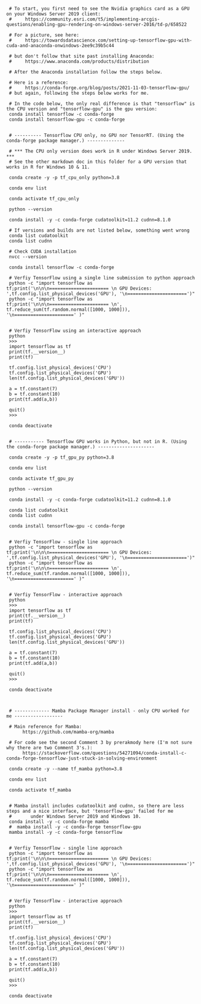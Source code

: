      
     # To start, you first need to see the Nvidia graphics card as a GPU on your Windows Server 2019 client:
     #     https://community.esri.com/t5/implementing-arcgis-questions/enabling-gpu-rendering-on-windows-server-2016/td-p/658522
     
     # For a picture, see here:
     #     https://towardsdatascience.com/setting-up-tensorflow-gpu-with-cuda-and-anaconda-onwindows-2ee9c39b5c44 
        
     # but don't follow that site past installing Anaconda:
     #     https://www.anaconda.com/products/distribution
     
     # After the Anaconda installation follow the steps below.
     
     # Here is a reference:
     #     https://conda-forge.org/blog/posts/2021-11-03-tensorflow-gpu/
     # but again, following the steps below works for me.
     
     # In the code below, the only real difference is that "tensorflow" is the CPU version and "tensorflow-gpu" is the gpu version:
     conda install tensorflow -c conda-forge
     conda install tensorflow-gpu -c conda-forge
     
     
     # ---------- Tensorflow CPU only, no GPU nor TensorRT. (Using the conda-forge package manager.) --------------
     
     # *** The CPU only version does work in R under Windows Server 2019.  *** 
     # See the other markdown doc in this folder for a GPU version that works in R for Windows 10 & 11.
     
     conda create -y -p tf_cpu_only python=3.8
     
     conda env list
     
     conda activate tf_cpu_only
     
     python --version
     
     conda install -y -c conda-forge cudatoolkit=11.2 cudnn=8.1.0
     
     # If versions and builds are not listed below, something went wrong
     conda list cudatoolkit
     conda list cudnn
          
     # Check CUDA installation 
     nvcc --version
         
     conda install tensorflow -c conda-forge
          
     # Verfiy TensorFlow using a single line submission to python approach
     python -c "import tensorflow as tf;print('\n\n\n====================== \n GPU Devices: ',tf.config.list_physical_devices('GPU'), '\n======================')"
     python -c "import tensorflow as tf;print('\n\n\n====================== \n', tf.reduce_sum(tf.random.normal([1000, 1000])), '\n======================' )"
     
     
     # Verfiy TensorFlow using an interactive approach
     python
     >>> 
     import tensorflow as tf
     print(tf.__version__)
     print(tf)
     
     tf.config.list_physical_devices('CPU')
     tf.config.list_physical_devices('GPU')
     len(tf.config.list_physical_devices('GPU'))
     
     a = tf.constant(7)
     b = tf.constant(10)
     print(tf.add(a,b))
     
     quit()
     >>> 
     
     conda deactivate
     
 
     # ----------- Tensorflow GPU works in Python, but not in R. (Using the conda-forge package manager.) ---------------------
     
     conda create -y -p tf_gpu_py python=3.8
     
     conda env list
     
     conda activate tf_gpu_py
     
     python --version
     
     conda install -y -c conda-forge cudatoolkit=11.2 cudnn=8.1.0
     
     conda list cudatoolkit
     conda list cudnn
     
     conda install tensorflow-gpu -c conda-forge
     
     
     # Verfiy TensorFlow - single line approach
     python -c "import tensorflow as tf;print('\n\n\n====================== \n GPU Devices: ',tf.config.list_physical_devices('GPU'), '\n======================')"
     python -c "import tensorflow as tf;print('\n\n\n====================== \n', tf.reduce_sum(tf.random.normal([1000, 1000])), '\n======================' )"
     
     
     # Verfiy TensorFlow - interactive approach
     python
     >>> 
     import tensorflow as tf
     print(tf.__version__)
     print(tf)
     
     tf.config.list_physical_devices('CPU')
     tf.config.list_physical_devices('GPU')
     len(tf.config.list_physical_devices('GPU'))
     
     a = tf.constant(7)
     b = tf.constant(10)
     print(tf.add(a,b))
     
     quit()
     >>> 
     
     conda deactivate
     
     
     
     # ------------- Mamba Package Manager install - only CPU worked for me ------------------
     
     # Main reference for Mamba:
          https://github.com/mamba-org/mamba
     
     # For code see the second Comment 3 by prerakmody here (I'm not sure why there are two Comment 3's.): 
          https://stackoverflow.com/questions/54271094/conda-install-c-conda-forge-tensorflow-just-stuck-in-solving-environment
     
     conda create -y --name tf_mamba python=3.8
     
     conda env list
     
     conda activate tf_mamba
     
     
     # Mamba install includes cudatoolkit and cudnn, so there are less steps and a nice interface, but 'tensorflow-gpu' failed for me 
     #       under Windows Server 2019 and Windows 10.
     conda install -y -c conda-forge mamba
     #  mamba install -y -c conda-forge tensorflow-gpu   
     mamba install -y -c conda-forge tensorflow 
     
     
     # Verfiy TensorFlow - single line approach
     python -c "import tensorflow as tf;print('\n\n\n====================== \n GPU Devices: ',tf.config.list_physical_devices('GPU'), '\n======================')"
     python -c "import tensorflow as tf;print('\n\n\n====================== \n', tf.reduce_sum(tf.random.normal([1000, 1000])), '\n======================' )"
     
     
     # Verfiy TensorFlow - interactive approach
     python
     >>> 
     import tensorflow as tf
     print(tf.__version__)
     print(tf)
     
     tf.config.list_physical_devices('CPU')
     tf.config.list_physical_devices('GPU')
     len(tf.config.list_physical_devices('GPU'))
     
     a = tf.constant(7)
     b = tf.constant(10)
     print(tf.add(a,b))
     
     quit()
     >>> 
     
     conda deactivate
     
     


